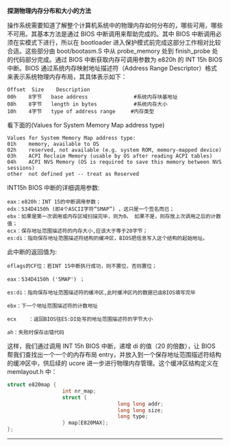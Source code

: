 **探测物理内存分布和大小的方法**

操作系统需要知道了解整个计算机系统中的物理内存如何分布的，哪些可用，哪些不可用。其基本方法是通过 BIOS 中断调用来帮助完成的。其中 BIOS 中断调用必须在实模式下进行，所以在 bootloader 进入保护模式前完成这部分工作相对比较合适。这些部分由 boot/bootasm.S 中从 probe_memory 处到 finish_probe 处的代码部分完成。通过 BIOS 中断获取内存可调用参数为 e820h 的 INT
15h BIOS 中断。BIOS 通过系统内存映射地址描述符（Address Range
Descriptor）格式来表示系统物理内存布局，其具体表示如下：

```
Offset  Size    Description
00h    8字节   base address               #系统内存块基地址
08h    8字节   length in bytes            #系统内存大小
10h    4字节   type of address range     #内存类型
```

看下面的(Values for System Memory Map address type)

```
Values for System Memory Map address type:
01h    memory, available to OS
02h    reserved, not available (e.g. system ROM, memory-mapped device)
03h    ACPI Reclaim Memory (usable by OS after reading ACPI tables)
04h    ACPI NVS Memory (OS is required to save this memory between NVS sessions)
other  not defined yet -- treat as Reserved
```

INT15h BIOS 中断的详细调用参数:

```
eax：e820h：INT 15的中断调用参数；
edx：534D4150h (即4个ASCII字符“SMAP”) ，这只是一个签名而已；
ebx：如果是第一次调用或内存区域扫描完毕，则为0。 如果不是，则存放上次调用之后的计数值；
ecx：保存地址范围描述符的内存大小,应该大于等于20字节；
es:di：指向保存地址范围描述符结构的缓冲区，BIOS把信息写入这个结构的起始地址。
```

此中断的返回值为:

```
eflags的CF位：若INT 15中断执行成功，则不置位，否则置位；

eax：534D4150h ('SMAP') ；

es:di：指向保存地址范围描述符的缓冲区,此时缓冲区内的数据已由BIOS填写完毕

ebx：下一个地址范围描述符的计数地址

ecx    ：返回BIOS往ES:DI处写的地址范围描述符的字节大小

ah：失败时保存出错代码
```

这样，我们通过调用 INT 15h
BIOS 中断，递增 di 的值（20 的倍数），让 BIOS 帮我们查找出一个一个的内存布局 entry，并放入到一个保存地址范围描述符结构的缓冲区中，供后续的 ucore 进一步进行物理内存管理。这个缓冲区结构定义在 memlayout.h 中：

```c
struct e820map {
                  int nr_map;
                  struct {
                                    long long addr;
                                    long long size;
                                    long type;
                  } map[E820MAX];
};
```

---
